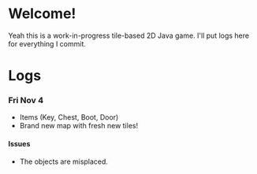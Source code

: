 # Welcome!
Yeah this is a work-in-progress tile-based 2D Java game.
I'll put logs here for everything I commit.

# Logs
### Fri Nov 4
- Items (Key, Chest, Boot, Door)
- Brand new map with fresh new tiles!
#### Issues
- The objects are misplaced.
